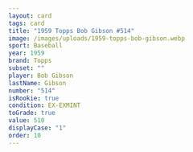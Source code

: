 ```yaml
---
layout: card
tags: card
title: "1959 Topps Bob Gibson #514"
image: /images/uploads/1959-topps-bob-gibson.webp
sport: Baseball
year: 1959
brand: Topps
subset: ""
player: Bob Gibson
lastName: Gibson
number: "514"
isRookie: true
condition: EX-EXMINT
toGrade: true
value: 510
displayCase: "1"
order: 10
---
```

